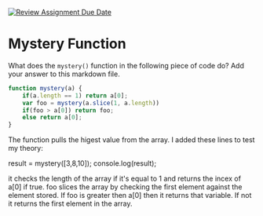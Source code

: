 [![Review Assignment Due Date](https://classroom.github.com/assets/deadline-readme-button-24ddc0f5d75046c5622901739e7c5dd533143b0c8e959d652212380cedb1ea36.svg)](https://classroom.github.com/a/GDPVb20V)
# Mystery Function

What does the `mystery()` function in the following piece of code do? Add your
answer to this markdown file.

```javascript
function mystery(a) {
    if(a.length == 1) return a[0];
    var foo = mystery(a.slice(1, a.length)) 
    if(foo > a[0]) return foo;
    else return a[0];
}
```
The function pulls the higest value from the array. I added these lines to test my theory:

result = mystery([3,8,10]);
console.log(result);

it checks the length of the array if it's equal to 1 and returns the incex of a[0] if true. foo slices the array by checking the first element against the element stored. If foo is greater then a[0] then it returns that variable. If not it returns the first element in the array. 
